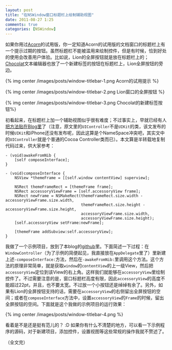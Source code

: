 ```yaml
---
layout: post
title: "在NSWindow窗口标题栏上绘制辅助视图"
date: 2011-08-27 1:25
comments: true
categories: [NSWindow]
---
```


如果你用过[Acorn](http://flyingmeat.com/acorn/)的试用版，你一定知道Acorn的试用版的文档窗口的标题栏上有一个提示过期的按钮。虽然标题栏不能被滥用来绘制控件，但是有时候，恰到好处的使用会改善用户体验。比如说，Lion的全屏按钮就是放在标题栏上的；[Chocolat](http://chocolatapp.com/)文本编辑器也放了一个新建标签的按钮在标题栏上，Lion全屏按钮的旁边。
<!-- more --> 
{% img center /images/posts/window-titlebar-1.png Acorn的试用提示 %}

{% img center /images/posts/window-titlebar-2.png Lion窗口的全屏按钮 %}

{% img center /images/posts/window-titlebar-3.png Chocolat的新建标签按钮%}

初看起来，在标题栏上加一个辅助视图似乎很有难度；不过事实上，早就已经有人[把方法贴在Blog里](http://iloveco.de/adding-a-titlebar-accessory-view-to-a-window/)了（注意，原文里的`UIController`不是`UIKit`的类，该文发布的时候`UIKit`和iPhone还没有发布呢，因此这算是个NameSpace冲突吧，其实文中的`UIController`就是个普通的Cocoa Controller类而已）。本文算是半转载地复制代码过来，供大家参考：

``` objc
- (void)awakeFromNib {
    [self composeInterface];
}

- (void)composeInterface {
    NSView *themeFrame = [[self.window contentView] superview];
    
    NSRect themeFrameRect = [themeFrame frame];
    NSRect accessoryViewFrame = [self.accessoryView frame];
    NSRect newFrame = NSMakeRect(themeFrameRect.size.width - accessoryViewFrame.size.width,
                                 themeFrameRect.size.height - accessoryViewFrame.size.height,
                                 accessoryViewFrame.size.width,
                                 accessoryViewFrame.size.height);
    [self.accessoryView setFrame:newFrame];
    
    [themeFrame addSubview:self.accessoryView];
}
```

我做了一个示例项目，放到了本blog的[github](https://github.com/venj/Cocoa-blog-code/tree/master/TitleBar%20Addons)里。下面简述一下过程：在`WindowController`（为了示例的简便起见，我直接放在`AppDelegate`里了）里新建上述`-composeInterface:`方法，然后在`-awakeFromNib:`里调用这个方法。这个方法的原理非常简单，就是获取`window`的`contentView`的上一级View，然后把`accessoryView`定位到该View的右上角。这样我们就能够在`accessoryView`里绘制控件了。不过需要注意的是，窗口标题栏高度有限，因此`accessoryView`的高度不能超过22pt，并且，也不要太宽。不过放一个小按钮还是绰绰有余了。另外，如果有Lion的全屏按钮支持的话，需要在`accessoryView`的右侧留出全屏按钮的空间；或者在`composeInterface`方法中，设置`accessoryView`的`Frame`的时候，留出全屏按钮的空间。下面就是这个我做的示例项目的运行效果：

{% img center /images/posts/window-titlebar-4.png %}

看着是不是还是挺有范儿的？ :D 如果你有什么不清楚的地方，可以看一下示例程序的源码，对于新建项目，添加控件，设置视图等这些常规的操作我就不赘述了。

（全文完）

